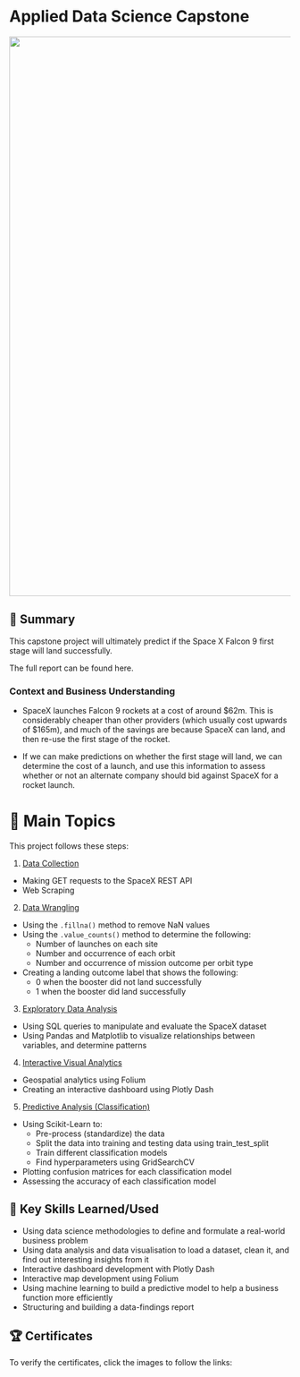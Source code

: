 # Applied Data Science Capstone

<img src="https://github.com/mauritsvzb/IBM-Data-Science-Professional-Certificate/assets/13508894/871fab26-6d14-44cc-b236-df2c64015ed0.png" width="1000" />

## 📄 Summary
This capstone project will ultimately predict if the Space X Falcon 9 first stage will land successfully.

The full report can be found here.

### Context and Business Understanding
* SpaceX launches Falcon 9 rockets at a cost of around $62m. This is considerably cheaper than other providers (which usually cost upwards of $165m), and much of the savings are because SpaceX can land, and then re-use the first stage of the rocket.

* If we can make predictions on whether the first stage will land, we can determine the cost of a launch, and use this information to assess whether or not an alternate company should bid against SpaceX for a rocket launch.

# 📑 Main Topics
This project follows these steps:

1. [Data Collection](https://github.com/mauritsvzb/IBM-Data-Science-Professional-Certificate/tree/main/10.%20Applied%20Data%20Science%20Capstone/1.%20Data%20Collection)
  * Making GET requests to the SpaceX REST API
  * Web Scraping
2. [Data Wrangling](https://github.com/mauritsvzb/IBM-Data-Science-Professional-Certificate/tree/main/10.%20Applied%20Data%20Science%20Capstone/2.%20Data%20Wrangling)
  * Using the `.fillna()` method to remove NaN values
  * Using the `.value_counts()` method to determine the following:
    * Number of launches on each site
    * Number and occurrence of each orbit
    * Number and occurrence of mission outcome per orbit type
  * Creating a landing outcome label that shows the following:
    * 0 when the booster did not land successfully
    * 1 when the booster did land successfully
3. [Exploratory Data Analysis](https://github.com/mauritsvzb/IBM-Data-Science-Professional-Certificate/tree/main/10.%20Applied%20Data%20Science%20Capstone/3.%20Exploratory%20Data%20Analysis)
  * Using SQL queries to manipulate and evaluate the SpaceX dataset
  * Using Pandas and Matplotlib to visualize relationships between variables, and determine patterns
4. [Interactive Visual Analytics](https://github.com/mauritsvzb/IBM-Data-Science-Professional-Certificate/tree/main/10.%20Applied%20Data%20Science%20Capstone/4.%20Interactive%20Visual%20Analytics)
  * Geospatial analytics using Folium
  * Creating an interactive dashboard using Plotly Dash
5. [Predictive Analysis (Classification)](https://github.com/mauritsvzb/IBM-Data-Science-Professional-Certificate/tree/main/10.%20Applied%20Data%20Science%20Capstone/5.%20Predictive%20Analysis%20(Classification))
  * Using Scikit-Learn to:
    * Pre-process (standardize) the data
    * Split the data into training and testing data using train_test_split
    * Train different classification models
    * Find hyperparameters using GridSearchCV
  * Plotting confusion matrices for each classification model
  * Assessing the accuracy of each classification model

## 🔑 Key Skills Learned/Used
* Using data science methodologies to define and formulate a real-world business problem
* Using data analysis and data visualisation to load a dataset, clean it, and find out interesting insights from it
* Interactive dashboard development with Plotly Dash
* Interactive map development using Folium
* Using machine learning to build a predictive model to help a business function more efficiently
* Structuring and building a data-findings report

## 🏆 Certificates
To verify the certificates, click the images to follow the links:

